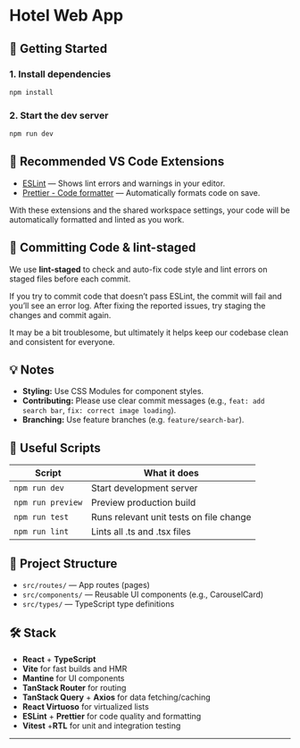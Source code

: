 # Hotel Web App

## 🚀 Getting Started

### 1. Install dependencies

```sh
npm install
```

### 2. Start the dev server

```sh
npm run dev
```

## 🧩 Recommended VS Code Extensions

- [ESLint](https://marketplace.visualstudio.com/items?itemName=dbaeumer.vscode-eslint) — Shows lint errors and warnings in your editor.
- [Prettier - Code formatter](https://marketplace.visualstudio.com/items?itemName=esbenp.prettier-vscode) — Automatically formats code on save.

With these extensions and the shared workspace settings, your code will be automatically formatted and linted as you work.

## 🚦 Committing Code & lint-staged

We use **lint-staged** to check and auto-fix code style and lint errors on staged files before each commit.

If you try to commit code that doesn’t pass ESLint, the commit will fail and you’ll see an error log. After fixing the reported issues, try staging the changes and commit again.

It may be a bit troublesome, but ultimately it helps keep our codebase clean and consistent for everyone.

## 💡 Notes

- **Styling:** Use CSS Modules for component styles.
- **Contributing:** Please use clear commit messages (e.g., `feat: add search bar`, `fix: correct image loading`).
- **Branching:** Use feature branches (e.g. `feature/search-bar`).

## 📝 Useful Scripts

| Script            | What it does                            |
| ----------------- | --------------------------------------- |
| `npm run dev`     | Start development server                |
| `npm run preview` | Preview production build                |
| `npm run test`    | Runs relevant unit tests on file change |
| `npm run lint`    | Lints all .ts and .tsx files            |

## 📂 Project Structure

- `src/routes/` — App routes (pages)
- `src/components/` — Reusable UI components (e.g., CarouselCard)
- `src/types/` — TypeScript type definitions

## 🛠️ Stack

- **React** + **TypeScript**
- **Vite** for fast builds and HMR
- **Mantine** for UI components
- **TanStack Router** for routing
- **TanStack Query** + **Axios** for data fetching/caching
- **React Virtuoso** for virtualized lists
- **ESLint** + **Prettier** for code quality and formatting
- **Vitest** +**RTL** for unit and integration testing

---
